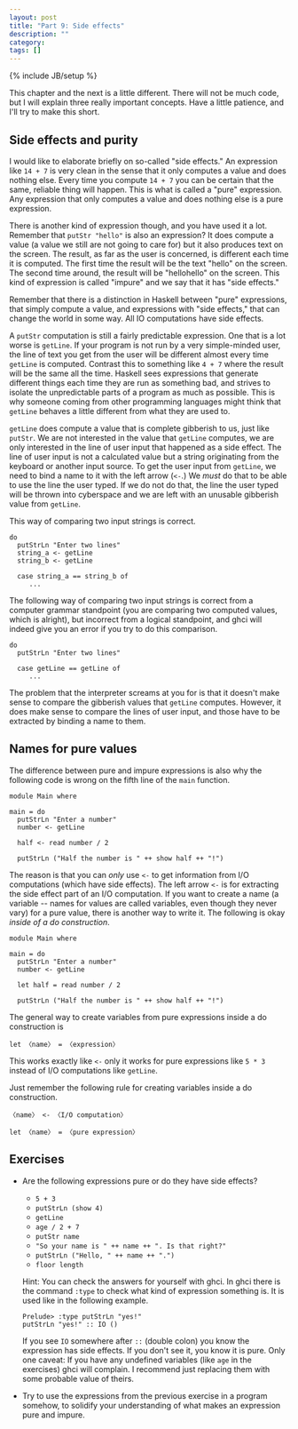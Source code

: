 ```yaml
---
layout: post
title: "Part 9: Side effects"
description: ""
category:
tags: []
---
```

{% include JB/setup %}


This chapter and the next is a little different. There will not be much code, but I will explain three really important concepts. Have a little patience, and I'll try to make this short.


Side effects and purity
-----------------------

I would like to elaborate briefly on so-called "side effects." An expression like `14 + 7` is very clean in the sense that it only computes a value and does nothing else. Every time you compute `14 + 7` you can be certain that the same, reliable thing will happen. This is what is called a "pure" expression. Any expression that only computes a value and does nothing else is a pure expression.

There is another kind of expression though, and you have used it a lot. Remember that `putStr "hello"` is also an expression? It does compute a value (a value we still are not going to care for) but it also produces text on the screen. The result, as far as the user is concerned, is different each time it is computed. The first time the result will be the text "hello" on the screen. The second time around, the result will be "hellohello" on the screen. This kind of expression is called "impure" and we say that it has "side effects."

Remember that there is a distinction in Haskell between "pure" expressions, that simply compute a value, and expressions with "side effects," that can change the world in some way. All IO computations have side effects.

A `putStr` computation is still a fairly predictable expression. One that is a lot worse is `getLine`. If your program is not run by a very simple-minded user, the line of text you get from the user will be different almost every time `getLine` is computed. Contrast this to something like `4 + 7` where the result will be the same all the time. Haskell sees expressions that generate different things each time they are run as something bad, and strives to isolate the unpredictable parts of a program as much as possible. This is why someone coming from other programming languages might think that `getLine` behaves a little different from what they are used to.

`getLine` does compute a value that is complete gibberish to us, just like `putStr`. We are not interested in the value that `getLine` computes, we are only interested in the line of user input that happened as a side effect. The line of user input is not a calculated value but a string originating from the keyboard or another input source. To get the user input from `getLine`, we need to bind a name to it with the left arrow (`<-`.) We *must* do that to be able to use the line the user typed. If we do not do that, the line the user typed will be thrown into cyberspace and we are left with an unusable gibberish value from `getLine`.

This way of comparing two input strings is correct.

    do
      putStrLn "Enter two lines"
      string_a <- getLine
      string_b <- getLine

      case string_a == string_b of
         ...

The following way of comparing two input strings is correct from a computer grammar standpoint (you are comparing two computed values, which is alright), but incorrect from a logical standpoint, and <abbr>ghc</abbr>i will indeed give you an error if you try to do this comparison.

    do
      putStrLn "Enter two lines"

      case getLine == getLine of
         ...

The problem that the interpreter screams at you for is that it doesn't make sense to compare the gibberish values that `getLine` computes. However, it does make sense to compare the lines of user input, and those have to be extracted by binding a name to them.



Names for pure values
---------------------

The difference between pure and impure expressions is also why the following code is wrong on the fifth line of the `main` function.

    module Main where

    main = do
      putStrLn "Enter a number"
      number <- getLine

      half <- read number / 2

      putStrLn ("Half the number is " ++ show half ++ "!")

The reason is that you can *only* use `<-` to get information from I/O computations (which have side effects). The left arrow `<-` is for extracting the side effect part of an I/O computation. If you want to create a name (a variable -- names for values are called variables, even though they never vary) for a pure value, there is another way to write it. The following is okay *inside of a do construction*.

    module Main where

    main = do
      putStrLn "Enter a number"
      number <- getLine

      let half = read number / 2

      putStrLn ("Half the number is " ++ show half ++ "!")

The general way to create variables from pure expressions inside a do construction is

    let 〈name〉 = 〈expression〉

This works exactly like `<-` only it works for pure expressions like `5 * 3` instead of I/O computations like `getLine`.

Just remember the following rule for creating variables inside a do construction.

    〈name〉 <- 〈I/O computation〉

    let 〈name〉 = 〈pure expression〉



Exercises
---------

 *  Are the following expressions pure or do they have side effects?

     *  `5 + 3`
     *  `putStrLn (show 4)`
     *  `getLine`
     *  `age / 2 + 7`
     *  `putStr name`
     *  `"So your name is " ++ name ++ ". Is that right?"`
     *  `putStrLn ("Hello, " ++ name ++ ".")`
     *  `floor length`

    Hint: You can check the answers for yourself with <abbr>ghc</abbr>i. In <abbr>ghc</abbr>i there is the command `:type` to check what kind of expression something is. It is used like in the following example.

        Prelude> :type putStrLn "yes!"
        putStrLn "yes!" :: IO ()

    If you see `IO` somewhere after `::` (double colon) you know the expression has side effects. If you don't see it, you know it is pure. Only one caveat: If you have any undefined variables (like `age` in the exercises) <abbr>ghc</abbr>i will complain. I recommend just replacing them with some probable value of theirs.

 *  Try to use the expressions from the previous exercise in a program somehow, to solidify your understanding of what makes an expression pure and impure.
